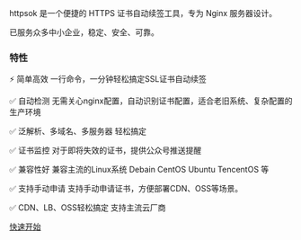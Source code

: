 httpsok 是一个便捷的 HTTPS 证书自动续签工具，专为 Nginx 服务器设计。

已服务众多中小企业，稳定、安全、可靠。

### 特性

⚡️ 简单高效 一行命令，一分钟轻松搞定SSL证书自动续签

✅ 自动检测 无需关心nginx配置，自动识别证书配置，适合老旧系统、复杂配置的生产环境

✅ 泛解析、多域名、多服务器 轻松搞定

✅ 证书监控 对于即将失效的证书，提供公众号推送提醒

✅ 兼容性好 兼容主流的Linux系统 Debain CentOS Ubuntu TencentOS 等

✅ 支持手动申请 支持手动申请证书，方便部署CDN、OSS等场景。

✅ CDN、LB、OSS轻松搞定 支持主流云厂商

[快速开始](https://httpsok.com/doc/guide/quickstart.html)
